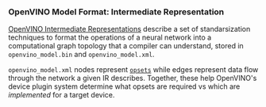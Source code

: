 ### OpenVINO Model Format: Intermediate Representation


[OpenVINO Intermediate Representations](https://docs.openvino.ai/2025/documentation/openvino-ir-format.html) describe a set of standarsization techniques to format the operations of a neural network into a computational graph topology that a compiler can understand, stored in `openvino_model.bin` and `openvino_model.xml`.

`openvino_model.xml` nodes represent [`opsets`](https://docs.openvino.ai/2025/documentation/openvino-ir-format/operation-sets.html#overview-of-artificial-neural-networks-representation) while edges represent data flow through the network a given IR describes. Together, these help OpenVINO's device plugin system determine what opsets are required vs which are *implemented* for a target device.

